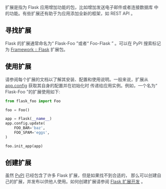 <font style="color:rgb(62, 67, 73);">扩展是指为 Flask 应用增加功能的包，比如增加发送电子邮件或者连接数据库 中的功能。有些扩展还有助于为应用添加全新的框架，如 REST API 。</font>

## <font style="color:black;">寻找扩展</font>
<font style="color:rgb(62, 67, 73);">Flask 的扩展通常命名为“ Flask-Foo ”或者“ Foo-Flask ” 。可以在 PyPI 搜索标记为</font><font style="color:rgb(62, 67, 73);"> </font>[<font style="color:rgb(62, 67, 73);">Framework :: Flask</font>](https://pypi.org/search/?c=Framework+%3A%3A+Flask)<font style="color:rgb(62, 67, 73);"> </font><font style="color:rgb(62, 67, 73);">扩展包。</font>

## <font style="color:black;">使用扩展</font>
<font style="color:rgb(62, 67, 73);">请参阅每个扩展的文档以了解其安装、配置和使用说明。一般来说，扩展从</font><font style="color:rgb(62, 67, 73);"> </font>[<font style="color:rgb(62, 67, 73);">app.config</font>](https://dormousehole.readthedocs.io/en/2.3.2/api.html#flask.Flask.config)<font style="color:rgb(62, 67, 73);"> </font><font style="color:rgb(62, 67, 73);">获取其自身的配置并在初始化时 传递给应用实例。例如，一个名为“ Flask-Foo ”的扩展使用如下:</font>

```python
from flask_foo import Foo

foo = Foo()

app = Flask(__name__)
app.config.update(
    FOO_BAR='baz',
    FOO_SPAM='eggs',
)

foo.init_app(app)
```

## <font style="color:black;">创建扩展</font>
<font style="color:rgb(62, 67, 73);">虽然 </font>[<font style="color:rgb(62, 67, 73);">PyPI</font>](https://pypi.org/search/?c=Framework+%3A%3A+Flask)<font style="color:rgb(62, 67, 73);"> 已经包含了许多 Flask 扩展，但是如果找不到合适的， 那么可以创建自己的扩展，并发布以供他人使用。如何创建扩展请参阅 </font>[<font style="color:rgb(62, 67, 73);">Flask 扩展开发</font>](https://dormousehole.readthedocs.io/en/2.3.2/extensiondev.html)<font style="color:rgb(62, 67, 73);"> 。</font>

